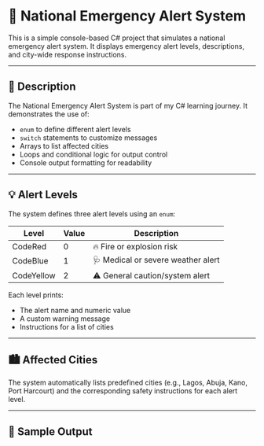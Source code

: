 # 🚨 National Emergency Alert System

This is a simple console-based C# project that simulates a national emergency alert system. It displays emergency alert levels, descriptions, and city-wide response instructions.

---

## 📖 Description

The National Emergency Alert System is part of my C# learning journey. It demonstrates the use of:

- `enum` to define different alert levels
- `switch` statements to customize messages
- Arrays to list affected cities
- Loops and conditional logic for output control
- Console output formatting for readability

---

## 💡 Alert Levels

The system defines three alert levels using an `enum`:

| Level     | Value | Description                         |
|-----------|-------|-------------------------------------|
| CodeRed   | 0     | 🔥 Fire or explosion risk           |
| CodeBlue  | 1     | 🩺 Medical or severe weather alert  |
| CodeYellow| 2     | ⚠️ General caution/system alert     |

Each level prints:
- The alert name and numeric value
- A custom warning message
- Instructions for a list of cities

---

## 🏙️ Affected Cities

The system automatically lists predefined cities (e.g., Lagos, Abuja, Kano, Port Harcourt) and the corresponding safety instructions for each alert level.

---

## 🧪 Sample Output

